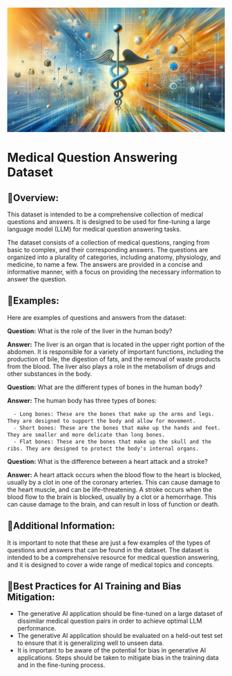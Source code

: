 ![medquestion](docs/medquestion.png)

# Medical Question Answering Dataset

## 💁**Overview:**

This dataset is intended to be a comprehensive collection of medical questions and answers. It is designed to be used for fine-tuning a large language model (LLM) for medical question answering tasks.

The dataset consists of a collection of medical questions, ranging from basic to complex, and their corresponding answers. The questions are organized into a plurality of categories, including anatomy, physiology, and medicine, to name a few. The answers are provided in a concise and informative manner, with a focus on providing the necessary information to answer the question.

## 📖**Examples:**

Here are examples of questions and answers from the dataset:

**Question:** What is the role of the liver in the human body?

**Answer:** The liver is an organ that is located in the upper right portion of the abdomen. It is responsible for a variety of important functions, including the production of bile, the digestion of fats, and the removal of waste products from the blood. The liver also plays a role in the metabolism of drugs and other substances in the body.

**Question:** What are the different types of bones in the human body?

**Answer:** The human body has three types of bones:

      - Long bones: These are the bones that make up the arms and legs. They are designed to support the body and allow for movement.
      - Short bones: These are the bones that make up the hands and feet. They are smaller and more delicate than long bones.
      - Flat bones: These are the bones that make up the skull and the ribs. They are designed to protect the body's internal organs.

**Question:** What is the difference between a heart attack and a stroke?

**Answer:** A heart attack occurs when the blood flow to the heart is blocked, usually by a clot in one of the coronary arteries. This can cause damage to the heart muscle, and can be life-threatening.
A stroke occurs when the blood flow to the brain is blocked, usually by a clot or a hemorrhage. This can cause damage to the brain, and can result in loss of function or death.

## 💁**Additional Information:**

It is important to note that these are just a few examples of the types of questions and answers that can be found in the dataset. The dataset is intended to be a comprehensive resource for medical question answering, and it is designed to cover a wide range of medical topics and concepts.

## 🧐**Best Practices for AI Training and Bias Mitigation:**

- The generative AI application should be fine-tuned on a large dataset of dissimilar medical question pairs in order to achieve optimal LLM performance.
- The generative AI application should be evaluated on a held-out test set to ensure that it is generalizing well to unseen data.
- It is important to be aware of the potential for bias in generative AI applications. Steps should be taken to mitigate bias in the training data and in the fine-tuning process.
